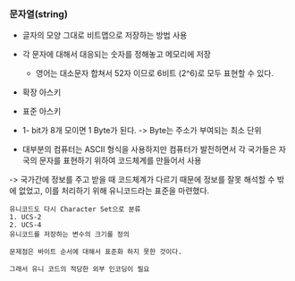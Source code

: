 ### 문자열(string)

- 글자의 모양 그대로 비트맵으로 저장하는 방법 사용
- 각 문자에 대해서 대응되는 숫자를 정해놓고 메모리에 저장
    - 영어는 대소문자 합쳐서 52자 이므로 6비트 (2^6)로 모두 표현할 수 있다.

- 확장 아스키 
- 표준 아스키

- 1- bit가 8개 모이면 1 Byte가 된다.
-> Byte는 주소가 부여되는 최소 단위

- 대부분의 컴퓨터는 ASCII 형식을 사용하지만 컴퓨터가 발전하면서 각 국가들은 자국의 문자를 표현하기 위하여 코드체계를 만들어서 사용

-> 국가간에 정보를 주고 받을 때 코드체계가 다르기 때문에 정보를 잘못 해석할 수 밖에 없었고, 이를 처리하기 위해 유니코드라는 표준을 마련했다.

```
유니코드도 다시 Character Set으로 분류
1. UCS-2
2. UCS-4 
유니코드를 저장하는 변수의 크기를 정의

문제점은 바이트 순서에 대해서 표준화 하지 못한 것이다.

그래서 유니 코드의 적당한 외부 인코딩이 필요
```
